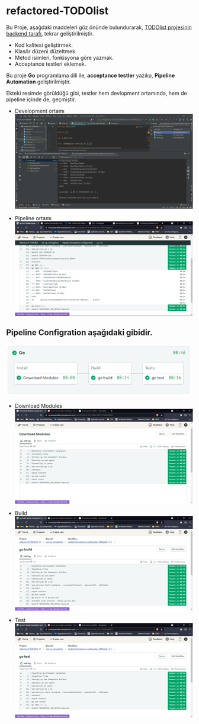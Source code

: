 # refactored-TODOlist

Bu Proje, aşağdaki maddeleri göz önünde bulundurarak, [TODOlist projesinin backend tarafı](https://github.com/MoaazGaballah/TODOlist/#/), tekrar geliştirilmiştir.

* Kod kalitesi geliştirmek.
* Klasör düzeni  düzeltmek.
* Metod isimleri, fonkisyona göre yazmak.
* Acceptance testleri eklemek.


Bu proje **Go** programlama dili ile, **acceptance testler** yazılıp, **Pipeline Automation** geliştirilmiştir.

Ekteki resimde görüldüğü gibi, testler hem devlopment ortamında, hem de pipeline içinde de, geçmiştir. 

* Development ortamı
![alt text](https://github.com/MoaazGaballah/TODOlist/blob/main/backend/tests-development.png)

* Pipeline ortamı
![alt text](https://github.com/MoaazGaballah/TODOlist/blob/main/backend/tests-pipeline.png)

## Pipeline Configration aşağıdaki gibidir.
![alt text](https://github.com/MoaazGaballah/TODOlist/blob/main/backend/Configration.png)

* Download Modules
![alt text](https://github.com/MoaazGaballah/TODOlist/blob/main/backend/download-modules.png)

* Build
![alt text](https://github.com/MoaazGaballah/TODOlist/blob/main/backend/Build.png)

* Test
![alt text](https://github.com/MoaazGaballah/TODOlist/blob/main/backend/test.png)

